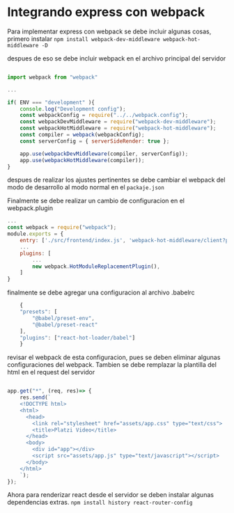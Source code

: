 # Integrando express con webpack

Para implementar express con webpack se debe incluir algunas cosas, primero instalar `npm install webpack-dev-middleware webpack-hot-middleware -D`

despues de eso se debe incluir webpack en el archivo principal del servidor

````javascript 

import webpack from "webpack"

...

if( ENV === "development" ){
    console.log("Development config");
    const webpackConfig = require("../../webpack.config");
    const webpackDevMiddleware = require("webpack-dev-middleware"); 
    const webpackHotMiddleware = require("webpack-hot-middleware");
    const compiler = webpack(webpackConfig);
    const serverConfig = { serverSideRender: true };

    app.use(webpackDevMiddleware(compiler, serverConfig));
    app.use(webpackHotMiddleware(compiler));
}

````

despues de realizar los ajustes pertinentes se debe cambiar el webpack del modo de desarrollo al modo normal en el ``packaje.json``

Finalmente se debe realizar un cambio de configuracion en el webpack.plugin

````javascript 
...
const webpack = require("webpack");
module.exports = {
    entry: ['./src/frontend/index.js', 'webpack-hot-middleware/client?path=/__webpack_hmr&timeout=2000&reload=true'],
    ...
    plugins: [
        ...
        new webpack.HotModuleReplacementPlugin(),
    ]
}
````

finalmente se debe agregar una configuracion al archivo .babelrc

````javascript
    {
    "presets": [
        "@babel/preset-env",
        "@babel/preset-react"
    ],
    "plugins": ["react-hot-loader/babel"]
    }

````

revisar el webpack de esta configuracion, pues se deben eliminar algunas configuraciones del webpack.
Tambien se debe remplazar la plantilla del html en el request del servidor

````javascript 

app.get("*", (req, res)=> {
    res.send(`
    <!DOCTYPE html>
    <html>
      <head>
        <link rel="stylesheet" href="assets/app.css" type="text/css">
        <title>Platzi Video</title>
      </head>
      <body>
        <div id="app"></div>
        <script src="assets/app.js" type="text/javascript"></script>
      </body>
    </html>
    `);
});

````

Ahora para renderizar react desde el servidor se deben instalar algunas dependencias extras. `npm install history react-router-config`
